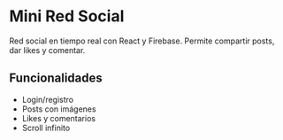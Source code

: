 # Mini Red Social

Red social en tiempo real con React y Firebase. Permite compartir posts, dar likes y comentar.

## Funcionalidades
- Login/registro
- Posts con imágenes
- Likes y comentarios
- Scroll infinito
